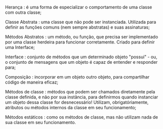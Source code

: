 Herança : é uma forma de especializar o comportamento de uma classe com outra classe;

Classe Abstrata : uma classe que não pode ser instanciada. Utilizada para definir as funções comuns (nem sempre abstratas) e suas assinaturas;

Métodos Abstratos : um método, ou função, que precisa ser implementado por uma classe herdeira para funcionar corretamente. Criado para definir uma Interface;

Interface : conjunto de métodos que um determinado objeto "possui" - ou, o conjunto de mensagens que um objeto é capaz de entender e responder para;

Composição : incorporar em um objeto outro objeto, para compartilhar código de maneira eficaz;

Métodos de classe : métodos que podem ser chamados diretamente pela classe definida, e não por sua instância, para definirmos quando instanciar um objeto dessa classe for desnecessário! Utilizam, obrigatóriamente, atributos ou métodos internos da classe em seu funcionamento;

Métodos estáticos : como os métodos de classe, mas não utilizam nada de sua classe em seu funcionamento.
